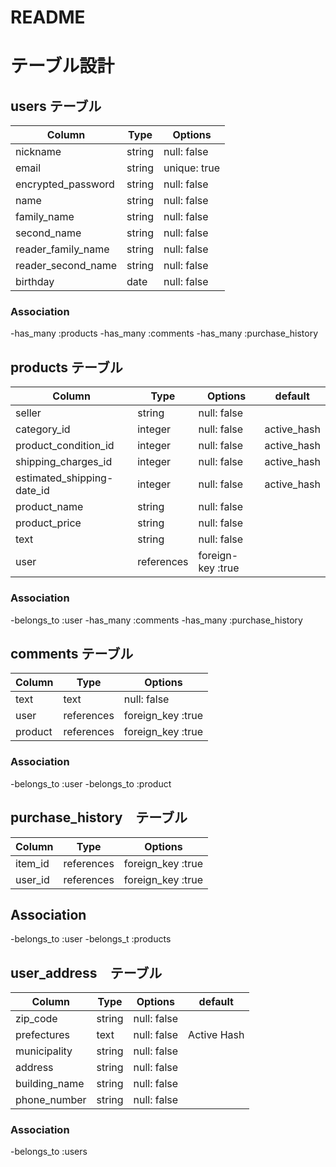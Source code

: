 # README

# テーブル設計

## users テーブル

| Column             | Type   | Options      |
| ------------------ | ------ | -----------  |
| nickname           | string | null: false  |
| email              | string | unique: true |
| encrypted_password | string | null: false  |
| name               | string | null: false  |
| family_name        | string | null: false  |
| second_name        | string | null: false  |
| reader_family_name | string | null: false  |
| reader_second_name | string | null: false  |
| birthday           | date   | null: false  |


### Association

-has_many :products
-has_many :comments
-has_many :purchase_history

## products テーブル

| Column                     | Type      | Options           | default     |
| -------------------------- | --------- | ----------------- |-------------|
| seller                     | string    | null: false       |             |
| category_id                | integer   | null: false       | active_hash |
| product_condition_id       | integer   | null: false       | active_hash |
| shipping_charges_id        | integer   | null: false       | active_hash |
| estimated_shipping-date_id | integer   | null: false       | active_hash |
| product_name               | string    | null: false       |             |
| product_price              | string    | null: false       |             |
| text                       | string    | null: false       |             |
| user                       | references| foreign-key :true |             |

### Association

-belongs_to :user
-has_many   :comments
-has_many   :purchase_history


## comments テーブル

| Column      | Type       | Options           |
| ----------- | ---------- | ----------------- |
| text        | text       | null: false       |
| user        | references | foreign_key :true |
| product     | references | foreign_key :true |

### Association

-belongs_to :user
-belongs_to :product

##  purchase_history　テーブル　

| Column      | Type        | Options              |
| ----------- | ----------- | -------------------- |
| item_id     | references  | foreign_key :true    |
| user_id     | references  | foreign_key :true    |

## Association

-belongs_to :user
-belongs_t  :products

## user_address　テーブル

| Column                  | Type      | Options           | default
| ----------------------- | --------- | ----------------- | ----------
| zip_code                | string    | null: false       |
| prefectures             | text      | null: false       | Active Hash
| municipality            | string    | null: false       |
| address                 | string    | null: false       |
| building_name           | string    | null: false       |
| phone_number            | string    | null: false       |

### Association

-belongs_to    :users